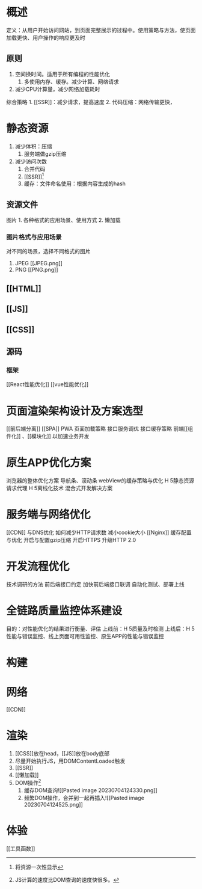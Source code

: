 # 概述
定义：从用户开始访问网站，到页面完整展示的过程中。使用策略与方法，使页面加载更快、用户操作的响应更及时
## 原则
1. 空间换时间。适用于所有编程的性能优化
	1. 多使用内存、缓存。减少计算、网络请求
2. 减少CPU计算量，减少网络加载耗时

综合策略
	1. [[SSR]]：减少请求，提高速度
	2. 代码压缩：网络传输更快，
# 静态资源

1. 减少体积：压缩
	1. 服务端做gzip压缩
2. 减少访问次数
	1. 合并代码
	2. [[SSR]][^1] 
	3. 缓存：文件命名使用：根据内容生成的hash

## 资源文件
图片
	1. 各种格式的应用场景、使用方式
	2. 懒加载
### 图片格式与应用场景
对不同的场景，选择不同格式的图片
1. JPEG [[JPEG.png]] 
2. PNG [[PNG.png]] 
## [[HTML]] 
## [[JS]] 
## [[CSS]] 
## 源码

### 框架
[[React性能优化]] 
[[vue性能优化]] 
# 页面渲染架构设计及方案选型
[[前后端分离]] 
[[SPA]] 
PWA
页面加载策略
接口服务调优
接口缓存策略
前端[[组件化]] 、[[模块化]] 以加速业务开发 
# 原生APP优化方案
浏览器的整体优化方案
	导航条、滚动条
webView的缓存策略与优化
H 5静态资源请求代理
H 5离线化技术
混合式开发解决方案
# 服务端与网络优化
[[CDN]] 与DNS优化
如何减少HTTP请求数
减小cookie大小
[[Nginx]] 缓存配置与优化
开启与配置gzip压缩
开启HTTPS
升级HTTP 2.0

# 开发流程优化
技术调研的方法
前后端接口约定
加快前后端接口联调
自动化测试、部署上线

# 全链路质量监控体系建设
目的：对性能优化的结果进行衡量、评估
上线前：H 5质量及时检测
上线后：H 5性能与错误监控、线上页面可用性监控、原生APP的性能与错误监控


# 构建
# 网络
[[CDN]] 

# 渲染
1. [[CSS]]放在head，[[JS]]放在body底部
2. 尽量开始执行JS，用DOMContentLoaded触发
3. [[SSR]] 
4. [[懒加载]] 
5. DOM操作[^2] 
	1. 缓存DOM查询![[Pasted image 20230704124330.png]]
	2. 频繁DOM操作，合并到一起再插入![[Pasted image 20230704124525.png]]

# 体验
[[工具函数]] 

[^1]: 将资源一次性显示
[^2]: JS计算的速度比DOM查询的速度快很多。